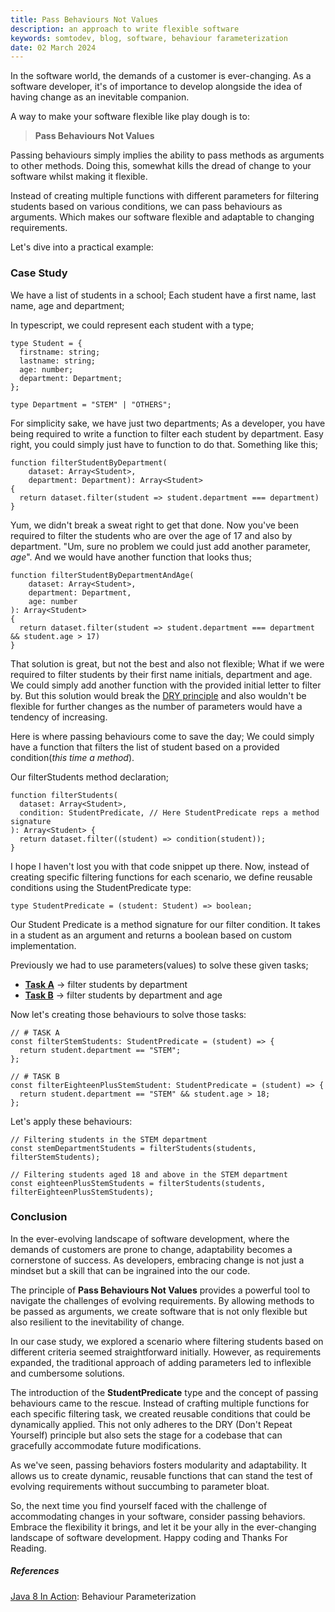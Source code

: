 ```yaml
---
title: Pass Behaviours Not Values
description: an approach to write flexible software
keywords: somtodev, blog, software, behaviour farameterization
date: 02 March 2024
---
```


In the software world, the demands of a customer is ever-changing. As a software developer, it's of importance to develop alongside the idea of having change as an inevitable companion.

A way to make your software flexible like play dough is to:

> **Pass Behaviours Not Values**

Passing behaviours simply implies the ability to pass methods as arguments to other methods. Doing this, somewhat kills the dread of change to your software whilst making it flexible.

Instead of creating multiple functions with different parameters for filtering students based on various conditions, we can pass behaviours as arguments. Which makes our software flexible and adaptable to changing requirements.

Let's dive into a practical example:

### Case Study

We have a list of students in a school; Each student have a first name, last name, age and department;

In typescript, we could represent each student with a type;

```
type Student = {
  firstname: string;
  lastname: string;
  age: number;
  department: Department;
};

type Department = "STEM" | "OTHERS";
```

For simplicity sake, we have just two departments;
As a developer, you have being required to write a function to filter each student by department. Easy right, you could simply just have to function to do that. Something like this;

```
function filterStudentByDepartment(
	dataset: Array<Student>,
	department: Department): Array<Student>
{
  return dataset.filter(student => student.department === department)
}
```

Yum, we didn't break a sweat right to get that done. Now you've been required to filter the students who are over the age of 17 and also by department. "Um, sure no problem we could just add another parameter, _age_". And we would have another function that looks thus;

```
function filterStudentByDepartmentAndAge(
	dataset: Array<Student>,
	department: Department,
	age: number
): Array<Student>
{
  return dataset.filter(student => student.department === department && student.age > 17)
}
```

That solution is great, but not the best and also not flexible; What if we were required to filter students by their first name initials, department and age. We could simply add another function with the provided initial letter to filter by. But this solution would break the [DRY principle](https://en.wikipedia.org/wiki/Don%27t_repeat_yourself) and also wouldn't be flexible for further changes as the number of parameters would have a tendency of increasing.

Here is where passing behaviours come to save the day; We could simply have a function that filters the list of student based on a provided condition(_this time a method_).

Our filterStudents method declaration;

```
function filterStudents(
  dataset: Array<Student>,
  condition: StudentPredicate, // Here StudentPredicate reps a method signature
): Array<Student> {
  return dataset.filter((student) => condition(student));
}
```

I hope I haven't lost you with that code snippet up there.
Now, instead of creating specific filtering functions for each scenario, we define reusable conditions using the StudentPredicate type:

```
type StudentPredicate = (student: Student) => boolean;
```

Our Student Predicate is a method signature for our filter condition. It takes in a student as an argument and returns a boolean based on custom implementation.

Previously we had to use parameters(values) to solve these given tasks;

- [**Task A**](#) -> filter students by department
- [**Task B**]() -> filter students by department and age

Now let's creating those behaviours to solve those tasks:

```
// # TASK A
const filterStemStudents: StudentPredicate = (student) => {
  return student.department == "STEM";
};

// # TASK B
const filterEighteenPlusStemStudent: StudentPredicate = (student) => {
  return student.department == "STEM" && student.age > 18;
};
```

Let's apply these behaviours:

```
// Filtering students in the STEM department
const stemDepartmentStudents = filterStudents(students, filterStemStudents);

// Filtering students aged 18 and above in the STEM department
const eighteenPlusStemStudents = filterStudents(students, filterEighteenPlusStemStudents);
```

### Conclusion

In the ever-evolving landscape of software development, where the demands of customers are prone to change, adaptability becomes a cornerstone of success. As developers, embracing change is not just a mindset but a skill that can be ingrained into the our code.

The principle of **Pass Behaviours Not Values** provides a powerful tool to navigate the challenges of evolving requirements. By allowing methods to be passed as arguments, we create software that is not only flexible but also resilient to the inevitability of change.

In our case study, we explored a scenario where filtering students based on different criteria seemed straightforward initially. However, as requirements expanded, the traditional approach of adding parameters led to inflexible and cumbersome solutions.

The introduction of the **StudentPredicate** type and the concept of passing behaviours came to the rescue. Instead of crafting multiple functions for each specific filtering task, we created reusable conditions that could be dynamically applied. This not only adheres to the DRY (Don't Repeat Yourself) principle but also sets the stage for a codebase that can gracefully accommodate future modifications.

As we've seen, passing behaviors fosters modularity and adaptability. It allows us to create dynamic, reusable functions that can stand the test of evolving requirements without succumbing to parameter bloat.

So, the next time you find yourself faced with the challenge of accommodating changes in your software, consider passing behaviors. Embrace the flexibility it brings, and let it be your ally in the ever-changing landscape of software development. Happy coding and Thanks For Reading.

##### References

[Java 8 In Action](https://www.oreilly.com/library/view/java-8-in/9781617291999/): Behaviour Parameterization
